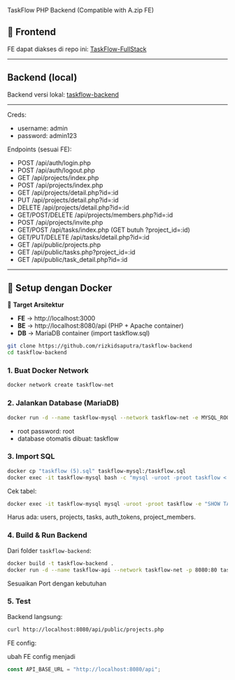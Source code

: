 TaskFlow PHP Backend (Compatible with A.zip FE)


## 🔗 Frontend

FE dapat diakses di repo ini: [TaskFlow-FullStack](https://github.com/FauzanSetengahSalmon/TaskFlow-FullStack)

---
## Backend (local)

Backend versi lokal: [taskflow-backend](https://github.com/FauzanSetengahSalmon/TaskFlow-FullStack/tree/Backend)
 
---

Creds:
- username: admin
- password: admin123

Endpoints (sesuai FE):
- POST   /api/auth/login.php
- POST   /api/auth/logout.php
- GET    /api/projects/index.php
- POST   /api/projects/index.php
- GET    /api/projects/detail.php?id=:id
- PUT    /api/projects/detail.php?id=:id
- DELETE /api/projects/detail.php?id=:id
- GET/POST/DELETE /api/projects/members.php?id=:id
- POST   /api/projects/invite.php
- GET/POST /api/tasks/index.php (GET butuh ?project_id=:id)
- GET/PUT/DELETE /api/tasks/detail.php?id=:id
- GET    /api/public/projects.php
- GET    /api/public/tasks.php?project_id=:id
- GET    /api/public/task_detail.php?id=:id


---

## 🚀 Setup dengan Docker

🎯 **Target Arsitektur**

- **FE** → http://localhost:3000  
- **BE** → http://localhost:8080/api (PHP + Apache container)  
- **DB** → MariaDB container (import taskflow.sql)  

```bash
git clone https://github.com/rizkidsaputra/taskflow-backend
cd taskflow-backend
```

### 1. Buat Docker Network
```bash
docker network create taskflow-net
```

### 2. Jalankan Database (MariaDB)
```bash
docker run -d --name taskflow-mysql --network taskflow-net -e MYSQL_ROOT_PASSWORD=root -e MYSQL_DATABASE=taskflow mariadb:10.4
```
- root password: root  
- database otomatis dibuat: taskflow

### 3. Import SQL
```bash
docker cp "taskflow (5).sql" taskflow-mysql:/taskflow.sql
docker exec -it taskflow-mysql bash -c "mysql -uroot -proot taskflow < /taskflow.sql"
```

Cek tabel:
```bash
docker exec -it taskflow-mysql mysql -uroot -proot taskflow -e "SHOW TABLES;"
```

Harus ada: users, projects, tasks, auth_tokens, project_members.

### 4. Build & Run Backend
Dari folder `taskflow-backend`:
```bash
docker build -t taskflow-backend .
docker run -d --name taskflow-api --network taskflow-net -p 8080:80 taskflow-backend
```
Sesuaikan Port dengan kebutuhan

### 5. Test
Backend langsung:
```bash
curl http://localhost:8080/api/public/projects.php
```

FE config:

ubah FE config menjadi
```javascript
const API_BASE_URL = "http://localhost:8080/api";
```
